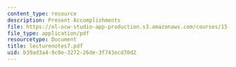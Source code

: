 ```yaml
---
content_type: resource
description: Present Accomplishments
file: https://ol-ocw-studio-app-production.s3.amazonaws.com/courses/15-974-leadership-lab-spring-2003/b39ad3a49c0e327226de3f743ecd70d2_lecturenotes7.pdf
file_type: application/pdf
resourcetype: Document
title: lecturenotes7.pdf
uid: b39ad3a4-9c0e-3272-26de-3f743ecd70d2
---
```

